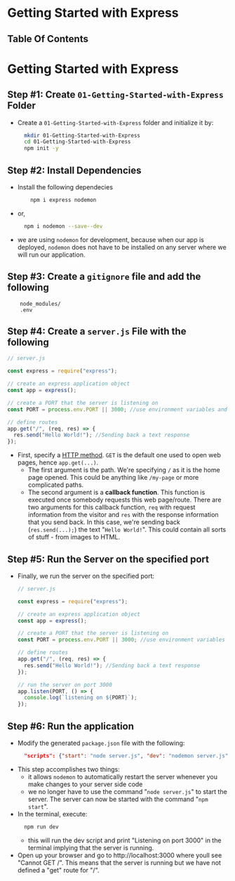 # Getting Started with Express

## Table Of Contents

# Getting Started with Express

## Step #1: Create `01-Getting-Started-with-Express` Folder

- Create a `01-Getting-Started-with-Express` folder and initialize it by:
  ```sh
    mkdir 01-Getting-Started-with-Express
    cd 01-Getting-Started-with-Express
    npm init -y
  ```

## Step #2: Install Dependencies

- Install the following dependecies
  ```sh
      npm i express nodemon
  ```
- or,
  ```sh
    npm i nodemon --save--dev
  ```
- we are using `nodemon` for development, because when our app is deployed, `nodemon` does not have to be installed on any server where we will run our application.

## Step #3: Create a `gitignore` file and add the following

```gitignore
    node_modules/
    .env
```

## Step #4: Create a `server.js` File with the following

```js
// server.js

const express = require("express");

// create an express application object
const app = express();

// create a PORT that the server is listening on
const PORT = process.env.PORT || 3000; //use environment variables and if not, 3000

// define routes
app.get("/", (req, res) => {
  res.send("Hello World!"); //Sending back a text response
});
```

- First, specify a [HTTP method](https://developer.mozilla.org/en-US/docs/Web/HTTP/Methods?retiredLocale=de). `GET` is the default one used to open web pages, hence `app.get(...)`.
  - The first argument is the path. We're specifying `/` as it is the home page opened. This could be anything like `/my-page` or more complicated paths.
  - The second argument is a **callback function**. This function is executed once somebody requests this web page/route. There are two arguments for this callback function, `req` with request information from the visitor and `res` with the response information that you send back. In this case, we're sending back (`res.send(...);`) the text "`Hello World!`". This could contain all sorts of stuff - from images to HTML.

## Step #5: Run the Server on the specified port

- Finally, we run the server on the specified port:

  ```js
  // server.js

  const express = require("express");

  // create an express application object
  const app = express();

  // create a PORT that the server is listening on
  const PORT = process.env.PORT || 3000; //use environment variables and if not, 3000

  // define routes
  app.get("/", (req, res) => {
    res.send("Hello World!"); //Sending back a text response
  });

  // run the server on port 3000
  app.listen(PORT, () => {
    console.log(`listening on ${PORT}`);
  });
  ```

## Step #6: Run the application

- Modify the generated `package.json` file with the following:
  ```json
    "scripts": {"start": "node server.js", "dev": "nodemon server.js"}
  ```
- This step accomplishes two things:
  - it allows `nodemon` to automatically restart the server whenever you make changes to your server side code
  - we no longer have to use the command "`node server.js`" to start the server. The server can now be started with the command "`npm start`".
- In the terminal, execute:
  ```sh
    npm run dev
  ```
  - this will run the dev script and print "Listening on port 3000" in the terminal implying that the server is running.
- Open up your browser and go to http://localhost:3000 where youll see "Cannot GET /". This means that the server is running but we have not defined a "get" route for "/".